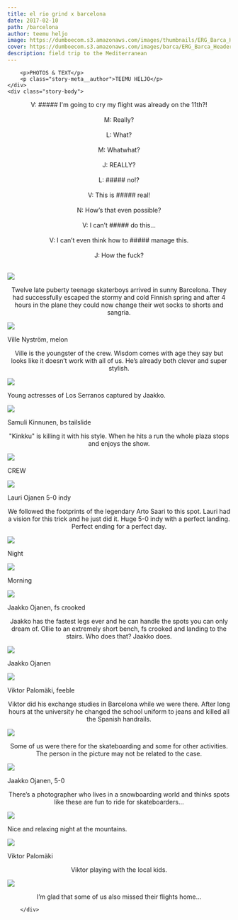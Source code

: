 ```yaml
---
title: el rio grind x barcelona
date: 2017-02-10
path: /barcelona
author: teemu heljo
image: https://dumboecom.s3.amazonaws.com/images/thumbnails/ERG_Barca_Header.jpg
cover: https://dumboecom.s3.amazonaws.com/images/barca/ERG_Barca_Header.jpg
description: field trip to the Mediterranean
---
```


<div class="story">
    <div class="story-meta">
         
        <p>PHOTOS & TEXT</p>
        <p class="story-meta__author">TEEMU HELJO</p> 
    </div>
    <div class="story-body">
    
<p style="text-align:center">V: ##### I'm going to cry my flight was already on the 11th?!<br><br>
M: Really?<br><br>
L: What?<br><br>
M: Whatwhat?<br><br>
J: REALLY?<br><br>
L: ##### no!?<br><br>
V: This is ##### real!<br><br>
N: How’s that even possible?<br><br>
V: I can’t ##### do this…<br><br>
V: I can’t even think how to ##### manage this.<br><br>
J: How the fuck?<br><br>
</p>
    
 
<img src="https://dumboecom.s3.amazonaws.com/images/barca/ERG_Barca_1.jpg">

   <p style="text-align:center">Twelve late puberty teenage skaterboys arrived in sunny Barcelona. They had successfully escaped the stormy and cold Finnish spring and after 4 hours in the plane they could now change their wet socks to shorts and sangria.</p>

<img src="https://dumboecom.s3.amazonaws.com/images/barca/ERG_Barca_2.jpg">

<p class="photo-caption">Ville Nyström, melon</p>

<p style="text-align:center">Ville is the youngster of the crew. Wisdom comes with age they say but looks like it doesn’t work with all of us. He’s already both clever and super stylish.</p>

<img src="https://dumboecom.s3.amazonaws.com/images/barca/ERG_Barca_3.jpg">

<p class="photo-caption">Young actresses of Los Serranos captured by Jaakko.</p>

<img src="https://dumboecom.s3.amazonaws.com/images/barca/ERG_Barca_4.jpg">

<p class="photo-caption">Samuli Kinnunen, bs tailslide</p>

<p style="text-align:center">"Kinkku" is killing it with his style. When he hits a run the whole plaza stops and enjoys the show.</p>

<img src="https://dumboecom.s3.amazonaws.com/images/barca/ERG_Barca_5.jpg">

<p class="photo-caption">CREW</p>

<img src="https://dumboecom.s3.amazonaws.com/images/barca/ERG_Barca_6.jpg">

<p class="photo-caption">Lauri Ojanen 5-0 indy</p>

<p style="text-align:center">We followed the footprints of the legendary Arto Saari to this spot. Lauri had a vision for this trick and he just did it. Huge 5-0 indy with a perfect landing. Perfect ending for a perfect day.
</p>

<img src="https://dumboecom.s3.amazonaws.com/images/barca/ERG_Barca_7_1.jpg">

<p class="photo-caption">Night</p>

<img src="https://dumboecom.s3.amazonaws.com/images/barca/ERG_Barca_7.jpg">

<p class="photo-caption">Morning</p>

<img src="https://dumboecom.s3.amazonaws.com/images/barca/ERG_Barca_8.jpg">

<p class="photo-caption">Jaakko Ojanen, fs crooked</p>

<p style="text-align:center">Jaakko has the fastest legs ever and he can handle the spots you can only dream of. Ollie to an extremely short bench, fs crooked and landing to the stairs. Who does that? Jaakko does.
</p>

<img src="https://dumboecom.s3.amazonaws.com/images/barca/ERG_Barca_9.jpg">

<p class="photo-caption">Jaakko Ojanen</p>

<img src="https://dumboecom.s3.amazonaws.com/images/barca/ERG_Barca_10.jpg">

<p class="photo-caption">Viktor Palomäki, feeble</p>

<p style="text-align:center">Viktor did his exchange studies in Barcelona while we were there. After long hours at the university he changed the school uniform to jeans and killed all the Spanish handrails.
</p>

<img src="https://dumboecom.s3.amazonaws.com/images/barca/ERG_Barca_11.jpg">

<p style="text-align:center">Some of us were there for the skateboarding and some for other activities. The person in the picture may not be related to the case.
</p>

<img src="https://dumboecom.s3.amazonaws.com/images/barca/ERG_Barca_12.jpg">

<p class="photo-caption">Jaakko Ojanen, 5-0</p>

<p style="text-align:center">There’s a photographer who lives in a snowboarding world and thinks spots like these are fun to ride for skateboarders...
</p>

<img src="https://dumboecom.s3.amazonaws.com/images/barca/ERG_Barca_13.jpg">

<p class="photo-caption">Nice and relaxing night at the mountains.</p>

<img src="https://dumboecom.s3.amazonaws.com/images/barca/ERG_Barca_14.jpg">

<p class="photo-caption">Viktor Palomäki</p>

<p style="text-align:center">Viktor playing with the local kids.
</p>

<img src="https://dumboecom.s3.amazonaws.com/images/barca/ERG_Barca_15.jpg">

<p style="text-align:center">I’m glad that some of us also missed their flights home...
</p>










    
    
    
   
    
    
   
       
        </div>
</div>